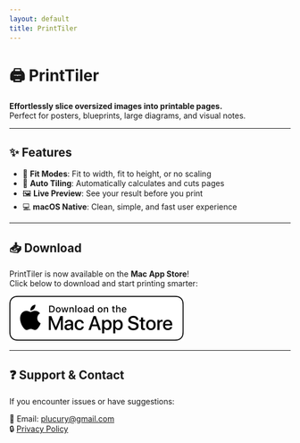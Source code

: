 ```yaml
---
layout: default
title: PrintTiler
---
```


# 🖨️ PrintTiler

**Effortlessly slice oversized images into printable pages.**  
Perfect for posters, blueprints, large diagrams, and visual notes.

---

## ✨ Features

- 📐 **Fit Modes**: Fit to width, fit to height, or no scaling  
- 🧩 **Auto Tiling**: Automatically calculates and cuts pages  
- 🖼️ **Live Preview**: See your result before you print  
- 💻 **macOS Native**: Clean, simple, and fast user experience

---

## 📥 Download

PrintTiler is now available on the **Mac App Store**!  
Click below to download and start printing smarter:

[![Download on the Mac App Store](/assets/images/mac-app-store-badge.svg)](https://apps.apple.com/us/app/printtiler/id6745239959)

---

## ❓ Support & Contact

If you encounter issues or have suggestions:

📧 Email: [plucury@gmail.com](mailto:plucury@gmail.com)  
🔒 [Privacy Policy](/privacy)